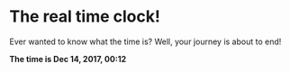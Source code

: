 # The real time clock!

Ever wanted to know what the time is? Well, your journey is about to end!

**The time is Dec 14, 2017, 00:12**